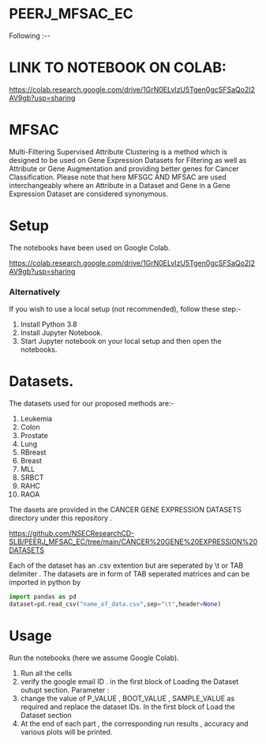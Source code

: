 # PEERJ_MFSAC_EC
Following :--
# LINK TO NOTEBOOK ON COLAB:
https://colab.research.google.com/drive/1GrN0ELvIzU5Tgen0gcSFSaQo2I2AV9gb?usp=sharing
# MFSAC
Multi-Filtering Supervised Attribute Clustering is a method which is designed to be used on Gene Expression Datasets for Filtering as well as Attribute or Gene Augmentation and providing better genes for Cancer Classification.
Please note that here MFSGC AND MFSAC are used interchangeably where an Attribute in a Dataset and Gene in a Gene Expression Dataset are considered synonymous.
# Setup
The notebooks have been used on Google Colab.

https://colab.research.google.com/drive/1GrN0ELvIzU5Tgen0gcSFSaQo2I2AV9gb?usp=sharing

### Alternatively
If you wish to use a local setup (not recommended), follow these step:- 
1. Install Python 3.8
2. Install Jupyter Notebook.
3. Start Jupyter notebook on your local setup and then open the notebooks.

# Datasets.
The datasets used for our proposed methods are:-
1. Leukemia 
2. Colon 
3. Prostate 
4. Lung 
5. RBreast
6. Breast 
7. MLL 
8. SRBCT
9. RAHC
10. RAOA

The dasets are provided in the CANCER GENE EXPRESSION DATASETS directory under this repository .

https://github.com/NSECResearchCD-SLB/PEERJ_MFSAC_EC/tree/main/CANCER%20GENE%20EXPRESSION%20DATASETS

Each of the dataset has an .csv extention but are seperated by \t or TAB delimiter .
The datasets are in form of TAB seperated matrices and can be imported in python by 
```python
import pandas as pd
dataset=pd.read_csv("name_of_data.csv",sep="\t",header=None)
```
# Usage
Run the notebooks (here we assume Google Colab). 
1. Run all the cells
2. verify the google email ID . in the first block of Loading the Dataset outupt section.
Parameter : 
1. change the value of P_VALUE , BOOT_VALUE , SAMPLE_VALUE as required and replace the dataset IDs. In the first block of Load the Dataset section
3. At the end of each part , the corresponding run results , accuracy and various plots will be printed.
